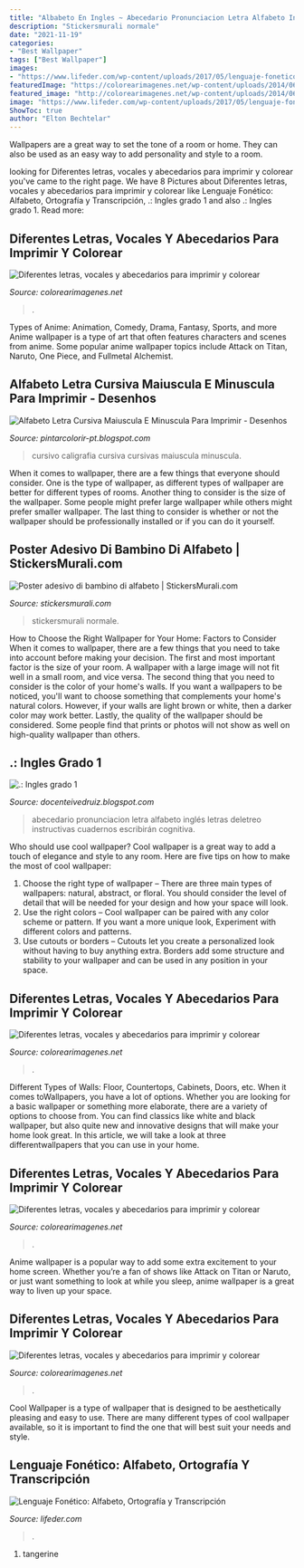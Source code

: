 ```yaml
---
title: "Albabeto En Ingles ~ Abecedario Pronunciacion Letra Alfabeto Inglés Letras Deletreo Instructivas Cuadernos Escribirán Cognitiva"
description: "Stickersmurali normale"
date: "2021-11-19"
categories:
- "Best Wallpaper"
tags: ["Best Wallpaper"]
images:
- "https://www.lifeder.com/wp-content/uploads/2017/05/lenguaje-fonetico-2.jpg"
featuredImage: "https://colorearimagenes.net/wp-content/uploads/2014/06/ch.jpg"
featured_image: "http://colorearimagenes.net/wp-content/uploads/2014/06/letras-para-colorear-u.jpg"
image: "https://www.lifeder.com/wp-content/uploads/2017/05/lenguaje-fonetico-2.jpg"
ShowToc: true
author: "Elton Bechtelar"
---
```



Wallpapers are a great way to set the tone of a room or home. They can also be used as an easy way to add personality and style to a room.

	

		
looking for Diferentes letras, vocales y abecedarios para imprimir y colorear you've came to the right page. We have 8 Pictures about Diferentes letras, vocales y abecedarios para imprimir y colorear like Lenguaje Fonético: Alfabeto, Ortografía y Transcripción, .: Ingles grado 1 and also .: Ingles grado 1. Read more:
		
    
## Diferentes Letras, Vocales Y Abecedarios Para Imprimir Y Colorear

<img loading=lazy src="http://colorearimagenes.net/wp-content/uploads/2014/05/dibujos-colorear-letra-e.gif" onerror="this.onerror=null;this.src='https://tse4.mm.bing.net/th?id=OIP.b7a_wRwDc6YUo8y-cttG9wHaJl&amp;pid=15.1';" alt="Diferentes letras, vocales y abecedarios para imprimir y colorear">

_Source: colorearimagenes.net_

>. 

	

Types of Anime: Animation, Comedy, Drama, Fantasy, Sports, and more
Anime wallpaper is a type of art that often features characters and scenes from anime. Some popular anime wallpaper topics include Attack on Titan, Naruto, One Piece, and Fullmetal Alchemist.

    
## Alfabeto Letra Cursiva Maiuscula E Minuscula Para Imprimir - Desenhos

<img loading=lazy src="https://www.soescola.com/wp-content/uploads/2017/07/atividades-de-alfabeto-cursivo-letra-cursivo.jpg" onerror="this.onerror=null;this.src='https://tse3.mm.bing.net/th?id=OIP.QowR3QK1TacN-EqhsUyNRAHaKo&amp;pid=15.1';" alt="Alfabeto Letra Cursiva Maiuscula E Minuscula Para Imprimir - Desenhos">

_Source: pintarcolorir-pt.blogspot.com_

>cursivo caligrafia cursiva cursivas maiuscula minuscula. 

	

When it comes to wallpaper, there are a few things that everyone should consider. One is the type of wallpaper, as different types of wallpaper are better for different types of rooms. Another thing to consider is the size of the wallpaper. Some people might prefer large wallpaper while others might prefer smaller wallpaper. The last thing to consider is whether or not the wallpaper should be professionally installed or if you can do it yourself.

    
## Poster Adesivo Di Bambino Di Alfabeto | StickersMurali.com

<img loading=lazy src="https://www.stickersmurali.com/it/img/mag640-png/folder/products-detalle-png/adesivi-murali-per-bambini-poster-di-bambino-di-alfabeto.png" onerror="this.onerror=null;this.src='https://tse4.mm.bing.net/th?id=OIP.EHq5-1Fg5BQGOg1jf1R7jAHaHa&amp;pid=15.1';" alt="Poster adesivo di bambino di alfabeto | StickersMurali.com">

_Source: stickersmurali.com_

>stickersmurali normale. 

	

How to Choose the Right Wallpaper for Your Home: Factors to Consider
When it comes to wallpaper, there are a few things that you need to take into account before making your decision. The first and most important factor is the size of your room. A wallpaper with a large image will not fit well in a small room, and vice versa. 
The second thing that you need to consider is the color of your home's walls. If you want a wallpapers to be noticed, you'll want to choose something that complements your home's natural colors. However, if your walls are light brown or white, then a darker color may work better. 
Lastly, the quality of the wallpaper should be considered. Some people find that prints or photos will not show as well on high-quality wallpaper than others.

    
## .: Ingles Grado 1

<img loading=lazy src="https://1.bp.blogspot.com/-wtWCoIuRjDk/Xq-IgyGMDGI/AAAAAAAAA3k/aVczPq8tt2MKXF0MZ_z8r9LX-9spAHWBwCLcBGAsYHQ/s1600/abc.gif" onerror="this.onerror=null;this.src='https://tse1.mm.bing.net/th?id=OIP.IHMBcJwmW1KOagRGtahaBwHaED&amp;pid=15.1';" alt=".: Ingles grado 1">

_Source: docenteivedruiz.blogspot.com_

>abecedario pronunciacion letra alfabeto inglés letras deletreo instructivas cuadernos escribirán cognitiva. 

	

Who should use cool wallpaper?
Cool wallpaper is a great way to add a touch of elegance and style to any room. Here are five tips on how to make the most of cool wallpaper: 
1) Choose the right type of wallpaper – There are three main types of wallpapers: natural, abstract, or floral. You should consider the level of detail that will be needed for your design and how your space will look. 
2) Use the right colors – Cool wallpaper can be paired with any color scheme or pattern. If you want a more unique look, Experiment with different colors and patterns. 
3) Use cutouts or borders – Cutouts let you create a personalized look without having to buy anything extra. Borders add some structure and stability to your wallpaper and can be used in any position in your space.

    
## Diferentes Letras, Vocales Y Abecedarios Para Imprimir Y Colorear

<img loading=lazy src="https://colorearimagenes.net/wp-content/uploads/2014/06/ch.jpg" onerror="this.onerror=null;this.src='https://tse4.mm.bing.net/th?id=OIP.qYxKvxQNQZGC9qHIQKPa3AHaG0&amp;pid=15.1';" alt="Diferentes letras, vocales y abecedarios para imprimir y colorear">

_Source: colorearimagenes.net_

>. 

	

Different Types of Walls: Floor, Countertops, Cabinets, Doors, etc.
When it comes toWallpapers, you have a lot of options. Whether you are looking for a basic wallpaper or something more elaborate, there are a variety of options to choose from. You can find classics like white and black wallpaper, but also quite new and innovative designs that will make your home look great. In this article, we will take a look at three differentwallpapers that you can use in your home.

    
## Diferentes Letras, Vocales Y Abecedarios Para Imprimir Y Colorear

<img loading=lazy src="http://colorearimagenes.net/wp-content/uploads/2014/06/7.jpg" onerror="this.onerror=null;this.src='https://tse2.mm.bing.net/th?id=OIP.Pf8wg-VwdeIeLV6xhN6nlQAAAA&amp;pid=15.1';" alt="Diferentes letras, vocales y abecedarios para imprimir y colorear">

_Source: colorearimagenes.net_

>. 

	

Anime wallpaper is a popular way to add some extra excitement to your home screen. Whether you’re a fan of shows like Attack on Titan or Naruto, or just want something to look at while you sleep, anime wallpaper is a great way to liven up your space.

    
## Diferentes Letras, Vocales Y Abecedarios Para Imprimir Y Colorear

<img loading=lazy src="http://colorearimagenes.net/wp-content/uploads/2014/06/letras-para-colorear-u.jpg" onerror="this.onerror=null;this.src='https://tse4.mm.bing.net/th?id=OIP.t7-MOnYvW9FWKtqd-25g5AHaGx&amp;pid=15.1';" alt="Diferentes letras, vocales y abecedarios para imprimir y colorear">

_Source: colorearimagenes.net_

>. 

	

Cool Wallpaper is a type of wallpaper that is designed to be aesthetically pleasing and easy to use. There are many different types of cool wallpaper available, so it is important to find the one that will best suit your needs and style.

    
## Lenguaje Fonético: Alfabeto, Ortografía Y Transcripción

<img loading=lazy src="https://www.lifeder.com/wp-content/uploads/2017/05/lenguaje-fonetico-2.jpg" onerror="this.onerror=null;this.src='https://tse2.mm.bing.net/th?id=OIP.DAnsCkKleuotag8l2rIFZgHaIG&amp;pid=15.1';" alt="Lenguaje Fonético: Alfabeto, Ortografía y Transcripción">

_Source: lifeder.com_

>. 

	

1. tangerine 


